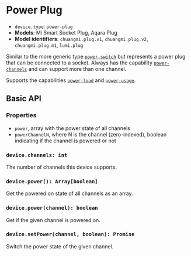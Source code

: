 # Power Plug

* `device.type`: `power-plug`
* **Models**: Mi Smart Socket Plug, Aqara Plug
* **Model identifiers**: `chuangmi.plug.v1`, `chuangmi.plug.v2`, `chuangmi.plug.m1`, `lumi.plug`

Similar to the more generic type [`power-switch`](power-switch.md) but represents a power
plug that can be connected to a socket. Always has the capability
[`power-channels`](cap-power-channels.md) and can support more than one channel.

Supports the capabilities [`power-load`](cap-power-load.md)  and [`power-usage`](cap-power-usage.md).

## Basic API

### Properties

* `power`, array with the power state of all channels
* `powerChannelN`, where N is the channel (zero-indexed), boolean indicating if the channel is powered or not

### `device.channels: int`

The number of channels this device supports.

### `device.power(): Array[boolean]`

Get the powered on state of all channels as an array.

### `device.power(channel): boolean`

Get if the given channel is powered on.

### `device.setPower(channel, boolean): Promise`

Switch the power state of the given channel.
